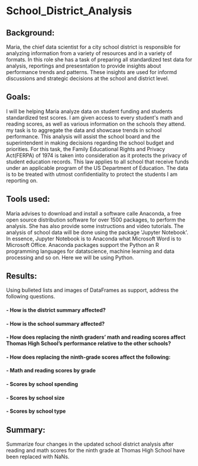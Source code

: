 # School_District_Analysis
## Background: 

Maria, the chief data scientist for a city school district is responsible for 
analyzing information from a variety of resources and in a variety of formats. In this role she has a task of 
preparing all standardized test data for analysis, reportings and presesntation to provide
insights about performance trends and patterns. These insights are used for informd discussions and 
strategic decisions at the school and district level. 

## Goals:

I will be helping Maria analyze data on student funding and students standardized test scores. 
I am given access to every student's math and reading scores, as well as various information on the schools they attend. 
my task is to aggregate the data and showcase trends in school performance. This analysis will assist the school board and the superintendent
in making decisions regarding the school budget and priorities. For this task, the Family Educational Rights and Privacy Act(FERPA) of 1974 is 
taken into consideration as it protects the  privacy of student education records. This law applies to all school that receive funds 
under an applicable program of the US Department of Education. The data is to be treated with utmost confidentiality to protect the students I am 
reporting on. 

## Tools used:

Maria advises to download and install a software calle Anaconda, a free open source distribution 
software for over 1500 packages, to perform the analysis. She has also provide some instructions and video tutorials. 
The analysis of school data will be done using the package 'Jupyter Notebook'.
In essence, Jupyter Notebook is to Anaconda what Microsoft Word is to Microsoft Office. Anaconda packages support the Python an R 
programming languages for datatscience, machine learning and data processing and so on. Here we will be using Python.

## Results: 

Using bulleted lists and images of DataFrames as support, address the following questions.

#### - How is the district summary affected?

#### - How is the school summary affected?

#### - How does replacing the ninth graders’ math and reading scores affect Thomas High School’s performance relative to the other schools?

#### - How does replacing the ninth-grade scores affect the following:

#### - Math and reading scores by grade

#### - Scores by school spending

#### - Scores by school size

#### - Scores by school type

## Summary: 
Summarize four changes in the updated school district analysis after reading and math scores for the ninth grade at Thomas High School have been replaced with NaNs.

